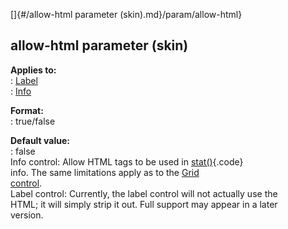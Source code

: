 []{#/allow-html parameter (skin).md}/param/allow-html}    
## allow-html parameter (skin)    
**Applies to:**    
:   [Label](/%7Bskin%7D/control/label)    
:   [Info](/%7Bskin%7D/control/info)    
<!-- -->    
**Format:**    
:   true/false    
<!-- -->    
**Default value:**    
:   false    
Info control: Allow HTML tags to be used in [stat()](/proc/stat){.code}    
info. The same limitations apply as to the [Grid    
control](/%7Bskin%7D/control/grid).    
Label control: Currently, the label control will not actually use the    
HTML; it will simply strip it out. Full support may appear in a later    
version.  